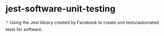 # jest-software-unit-testing
🃏 Using the Jest library created by Facebook to create unit tests/automated tests for software.
